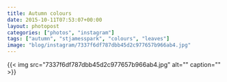 ```yaml
---
title: Autumn colours
date: 2015-10-11T07:53:07+00:00
layout: photopost
categories: ["photos", "instagram"]
tags: ["autumn", "stjamesspark", "colours", "leaves"]
image: "blog/instagram/7337f6df787dbb45d2c977657b966ab4.jpg"
---
```


{{< img src="7337f6df787dbb45d2c977657b966ab4.jpg" alt="" caption="" >}}



